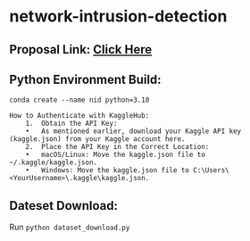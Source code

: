 # network-intrusion-detection
## Proposal Link: [Click Here](https://docs.google.com/document/d/10CiOGl0TJgXcdQpJvlX-LPI888gY0eiIWNNjamiiUXE/edit?usp=sharing)
## Python Environment Build:
```
conda create --name nid python=3.10

How to Authenticate with KaggleHub:
	1.	Obtain the API Key:
	•	As mentioned earlier, download your Kaggle API key (kaggle.json) from your Kaggle account here.
	2.	Place the API Key in the Correct Location:
	•	macOS/Linux: Move the kaggle.json file to ~/.kaggle/kaggle.json.
	•	Windows: Move the kaggle.json file to C:\Users\<YourUsername>\.kaggle\kaggle.json.
```
## Dateset Download:
Run `python dataset_download.py`